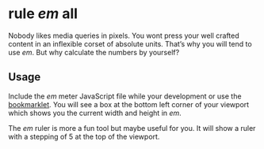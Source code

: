 # rule *em* all

Nobody likes media queries in pixels. You wont press your well crafted content in an inflexible corset of absolute units. That’s why you will tend to use *em*. But why calculate the numbers by yourself?

## Usage

Include the *em* meter JavaScript file while your development or use the [bookmarklet](http://ruleemall.laube.rocks/). You will see a box at the bottom left corner of your viewport which shows you the current width and height in *em*.

The *em* ruler is more a fun tool but maybe useful for you. It will show a ruler with a stepping of 5 at the top of the viewport.